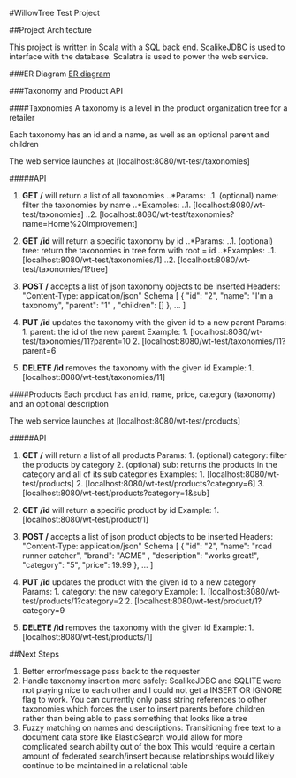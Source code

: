 #WillowTree Test Project

##Project Architecture

This project is written in Scala with a SQL back end.  ScalikeJDBC is used to interface with the database. Scalatra is used to power the web service.

###ER Diagram
[ER diagram](link)

###Taxonomy and Product API

####Taxonomies
A taxonomy is a level in the product organization tree for a retailer

Each taxonomy has an id and a name, as well as an optional parent and children

The web service launches at [localhost:8080/wt-test/taxonomies]

#####API

1. **GET /** will return a list of all taxonomies
..*Params: 
..1. (optional) name: filter the taxonomies by name
..*Examples: 
..1. [localhost:8080/wt-test/taxonomies]
..2. [localhost:8080/wt-test/taxonomies?name=Home%20Improvement]
    
        
2. **GET /id** will return a specific taxonomy by id
..*Params:
..1. (optional) tree: return the taxonomies in tree form with root = id
..*Examples:
..1. [localhost:8080/wt-test/taxonomies/1]
..2. [localhost:8080/wt-test/taxonomies/1?tree]

3. **POST /** accepts a list of json taxonomy objects to be inserted
    Headers: "Content-Type: application/json"
    Schema \[ { "id": "2", "name": "I'm a taxonomy", "parent": "1" , "children": [] }, ... ]

4. **PUT /id** updates the taxonomy with the given id to a new parent
    Params:
        1. parent: the id of the new parent
    Example:
        1. [localhost:8080/wt-test/taxonomies/11?parent=10
        2. [localhost:8080/wt-test/taxonomies/11?parent=6
        
5. **DELETE /id** removes the taxonomy with the given id
    Example:
        1. [localhost:8080/wt-test/taxonomies/11]
        
####Products
Each product has an id, name, price, category (taxonomy) and an optional description

The web service launches at [localhost:8080/wt-test/products]

#####API
1. **GET /** will return a list of all products
    Params: 
        1. (optional) category: filter the products by category
        2. (optional) sub: returns the products in the category and all of its sub categories
    Examples: 
        1. [localhost:8080/wt-test/products]
        2. [localhost:8080/wt-test/products?category=6]
        3. [localhost:8080/wt-test/products?category=1&sub]
   
2. **GET /id** will return a specific product by id
    Example:
        1. [localhost:8080/wt-test/product/1]

3. **POST /** accepts a list of json product objects to be inserted
    Headers: "Content-Type: application/json"
    Schema \[ { "id": "2", "name": "road runner catcher", "brand": "ACME" , "description": "works great!", "category": "5", "price": 19.99 }, ... ]

4. **PUT /id** updates the product with the given id to a new category
    Params:
        1. category: the new category
    Example:
        1. [localhost:8080/wt-test/products/1?category=2
        2. [localhost:8080/wt-test/product/1?category=9
        
5. **DELETE /id** removes the taxonomy with the given id
    Example:
        1. [localhost:8080/wt-test/products/1]
        
##Next Steps
1. Better error/message pass back to the requester
2. Handle taxonomy insertion more safely:
ScalikeJDBC and SQLITE were not playing nice to each other and I could not get a INSERT OR IGNORE flag to work. 
You can currently only pass string references to other taxonomies which forces the user to insert parents before children rather than being able to pass something that looks like a tree
3. Fuzzy matching on names and descriptions: 
Transitioning free text to a document data store like ElasticSearch would allow for more complicated search ability out of the box
This would require a certain amount of federated search/insert because relationships would likely continue to be maintained in a relational table
        
